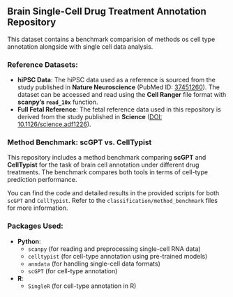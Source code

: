 ## Brain Single-Cell Drug Treatment Annotation Repository

This dataset contains a benchmark comparision of methods os cell type annotation alongside with single cell data analysis.

### Reference Datasets:
- **hiPSC Data**: The hiPSC data used as a reference is sourced from the study published in **Nature Neuroscience** (PubMed ID: [37451260](https://pubmed.ncbi.nlm.nih.gov/37451260/)). The dataset can be accessed and read using the **Cell Ranger** file format with **scanpy’s `read_10x`** function.
- **Full Fetal Reference**: The fetal reference data used in this repository is derived from the study published in **Science** ([DOI: 10.1126/science.adf1226](https://www.science.org/doi/10.1126/science.adf1226)).

### Method Benchmark: scGPT vs. CellTypist

This repository includes a method benchmark comparing **scGPT** and **CellTypist** for the task of brain cell annotation under different drug treatments. The benchmark compares both tools in terms of cell-type prediction performance.

You can find the code and detailed results in the provided scripts for both `scGPT` and `CellTypist`. Refer to the `classification/method_benchmark` files for more information.

### Packages Used:
- **Python**:
  - `scanpy` (for reading and preprocessing single-cell RNA data)
  - `celltypist` (for cell-type annotation using pre-trained models)
  - `anndata` (for handling single-cell data formats)
  - `scGPT` (for cell-type annotation)
- **R**:
  - `SingleR` (for cell-type annotation in R)

